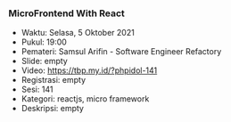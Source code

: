 ### MicroFrontend With React

- Waktu: Selasa, 5 Oktober 2021
- Pukul: 19:00
- Pemateri: Samsul Arifin - Software Engineer Refactory
- Slide: empty
- Video: https://tbp.my.id/?phpidol-141
- Registrasi: empty
- Sesi: 141
- Kategori: reactjs, micro framework
- Deskripsi: empty